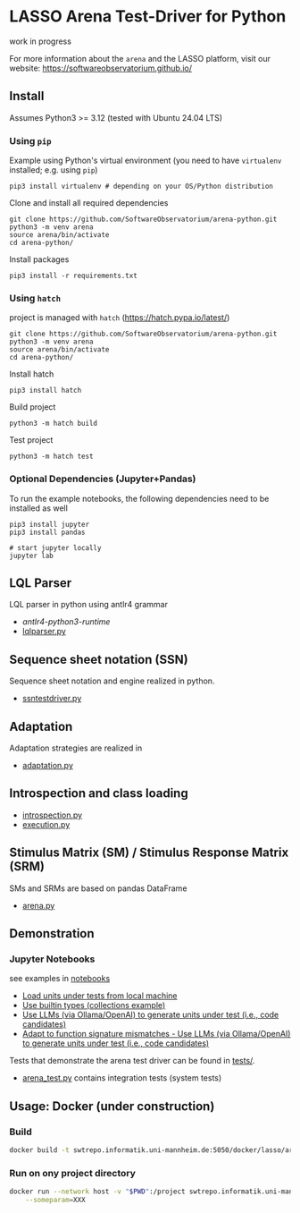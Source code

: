 # LASSO Arena Test-Driver for Python

work in progress

For more information about the `arena` and the LASSO platform, visit our website: https://softwareobservatorium.github.io/

## Install

Assumes Python3 >= 3.12 (tested with Ubuntu 24.04 LTS)

### Using `pip`

Example using Python's virtual environment (you need to have `virtualenv` installed; e.g. using `pip`)

```shell
pip3 install virtualenv # depending on your OS/Python distribution
```

Clone and install all required dependencies

```shell
git clone https://github.com/SoftwareObservatorium/arena-python.git
python3 -m venv arena
source arena/bin/activate
cd arena-python/
```

Install packages

```shell
pip3 install -r requirements.txt
```

### Using `hatch`

project is managed with `hatch` (https://hatch.pypa.io/latest/)

```shell
git clone https://github.com/SoftwareObservatorium/arena-python.git
python3 -m venv arena
source arena/bin/activate
cd arena-python/
```

Install hatch

```shell
pip3 install hatch
```

Build project

```shell
python3 -m hatch build
```

Test project

```shell
python3 -m hatch test
```

### Optional Dependencies (Jupyter+Pandas)

To run the example notebooks, the following dependencies need to be installed as well

```shell
pip3 install jupyter
pip3 install pandas

# start jupyter locally
jupyter lab
```

## LQL Parser

LQL parser in python using antlr4 grammar

* _antlr4-python3-runtime_
* [lqlparser.py](arena/lql/lqlparser.py)

## Sequence sheet notation (SSN)

Sequence sheet notation and engine realized in python.

* [ssntestdriver.py](arena/engine/ssntestdriver.py)

## Adaptation

Adaptation strategies are realized in

* [adaptation.py](arena/engine/adaptation.py)

## Introspection and class loading

* [introspection.py](arena/introspection.py)
* [execution.py](arena/execution.py)

## Stimulus Matrix (SM) / Stimulus Response Matrix (SRM)

SMs and SRMs are based on pandas DataFrame

* [arena.py](arena/arena.py)

## Demonstration

### Jupyter Notebooks

see examples in [notebooks](notebooks/)

* [Load units under tests from local machine](notebooks/base64_example.ipynb)
* [Use builtin types (collections example)](notebooks/list_example.ipynb)
* [Use LLMs (via Ollama/OpenAI) to generate units under test (i.e., code candidates)](notebooks/llm_ollama_example.ipynb)
* [Adapt to function signature mismatches - Use LLMs (via Ollama/OpenAI) to generate units under test (i.e., code candidates)](notebooks/llm_ollama_example_adaptation.ipynb)


Tests that demonstrate the arena test driver can be found in [tests/](tests/).

* [arena_test.py](tests/arena_test.py) contains integration tests (system tests)

## Usage: Docker (under construction)

### Build

```bash
docker build -t swtrepo.informatik.uni-mannheim.de:5050/docker/lasso/arena-python:latest -f Dockerfile .
```

### Run on ony project directory

```bash
docker run --network host -v "$PWD":/project swtrepo.informatik.uni-mannheim.de:5050/docker/lasso/arena-python:latest \
    --someparam=XXX
```